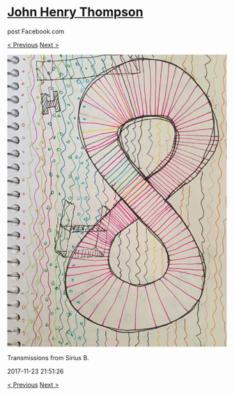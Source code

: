 # [John Henry Thompson](../README.md)
post Facebook.com

[< Previous](2017-11-23-1.md) [Next >](2017-11-23-3.md)

[![](../media/2017-11-23/Timeline-Photos-Transmissions-from-Sirius-B-1.jpg)](../README.md)

Transmissions from Sirius B.

2017-11-23 21:51:26

[< Previous](2017-11-23-1.md) [Next >](2017-11-23-3.md)